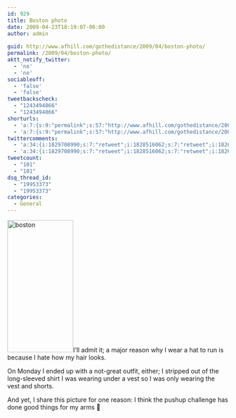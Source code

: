 ```yaml
---
id: 929
title: Boston photo
date: 2009-04-23T18:19:07-06:00
author: admin
  
guid: http://www.afhill.com/gothedistance/2009/04/boston-photo/
permalink: /2009/04/boston-photo/
aktt_notify_twitter:
  - 'no'
  - 'no'
sociableoff:
  - 'false'
  - 'false'
tweetbackscheck:
  - "1243494866"
  - "1243494866"
shorturls:
  - 'a:7:{s:9:"permalink";s:57:"http://www.afhill.com/gothedistance/2009/04/boston-photo/";s:7:"tinyurl";s:25:"http://tinyurl.com/q9hv7m";s:4:"isgd";s:17:"http://is.gd/zOnk";s:5:"bitly";s:20:"http://bit.ly/12900v";s:5:"snipr";s:22:"http://snipr.com/i09b2";s:5:"snurl";s:22:"http://snurl.com/i09b2";s:7:"snipurl";s:24:"http://snipurl.com/i09b2";}'
  - 'a:7:{s:9:"permalink";s:57:"http://www.afhill.com/gothedistance/2009/04/boston-photo/";s:7:"tinyurl";s:25:"http://tinyurl.com/q9hv7m";s:4:"isgd";s:17:"http://is.gd/zOnk";s:5:"bitly";s:20:"http://bit.ly/12900v";s:5:"snipr";s:22:"http://snipr.com/i09b2";s:5:"snurl";s:22:"http://snurl.com/i09b2";s:7:"snipurl";s:24:"http://snipurl.com/i09b2";}'
twittercomments:
  - 'a:34:{i:1829708990;s:7:"retweet";i:1828516062;s:7:"retweet";i:1826538555;s:7:"retweet";i:1826350586;s:7:"retweet";i:1826333869;s:7:"retweet";i:1826221634;s:7:"retweet";i:1826220701;s:7:"retweet";i:1826189888;s:7:"retweet";i:1826161696;s:7:"retweet";i:1826152528;s:7:"retweet";i:1805303448;s:7:"retweet";i:1799555654;s:7:"retweet";i:1799533966;s:7:"retweet";i:1797063165;s:7:"retweet";i:1796909154;s:7:"retweet";i:1796313768;s:7:"retweet";i:1795728867;s:7:"retweet";i:1795708624;s:7:"retweet";i:1795393000;s:7:"retweet";i:1795277750;s:7:"retweet";i:1795261641;s:7:"retweet";i:1795226360;s:7:"retweet";i:1794974898;s:7:"retweet";i:1794971488;s:7:"retweet";i:1794967293;s:7:"retweet";i:1794942176;s:7:"retweet";i:1794914620;s:7:"retweet";i:1794906460;s:7:"retweet";i:1794839025;s:7:"retweet";i:1794766257;s:7:"retweet";i:1794666741;s:7:"retweet";i:1794665542;s:7:"retweet";i:1794657752;s:7:"retweet";i:1781916982;s:7:"retweet";}'
  - 'a:34:{i:1829708990;s:7:"retweet";i:1828516062;s:7:"retweet";i:1826538555;s:7:"retweet";i:1826350586;s:7:"retweet";i:1826333869;s:7:"retweet";i:1826221634;s:7:"retweet";i:1826220701;s:7:"retweet";i:1826189888;s:7:"retweet";i:1826161696;s:7:"retweet";i:1826152528;s:7:"retweet";i:1805303448;s:7:"retweet";i:1799555654;s:7:"retweet";i:1799533966;s:7:"retweet";i:1797063165;s:7:"retweet";i:1796909154;s:7:"retweet";i:1796313768;s:7:"retweet";i:1795728867;s:7:"retweet";i:1795708624;s:7:"retweet";i:1795393000;s:7:"retweet";i:1795277750;s:7:"retweet";i:1795261641;s:7:"retweet";i:1795226360;s:7:"retweet";i:1794974898;s:7:"retweet";i:1794971488;s:7:"retweet";i:1794967293;s:7:"retweet";i:1794942176;s:7:"retweet";i:1794914620;s:7:"retweet";i:1794906460;s:7:"retweet";i:1794839025;s:7:"retweet";i:1794766257;s:7:"retweet";i:1794666741;s:7:"retweet";i:1794665542;s:7:"retweet";i:1794657752;s:7:"retweet";i:1781916982;s:7:"retweet";}'
tweetcount:
  - "101"
  - "101"
dsq_thread_id:
  - "19953373"
  - "19953373"
categories:
  - General
---
```

[<img src="http://www.afhill.com/gothedistance/wp-content/uploads/2009/04/marathonfoto-the-world_s-leader-in-race-photography-2-150x300.jpg" alt="boston" title="boston" width="150" height="300" class="alignright size-medium wp-image-928" />](http://www.afhill.com/gothedistance/wp-content/uploads/2009/04/marathonfoto-the-world_s-leader-in-race-photography-2.jpg)I&#8217;ll admit it; a major reason why I wear a hat to run is because I hate how my hair looks.

On Monday I ended up with a not-great outfit, either; I stripped out of the long-sleeved shirt I was wearing under a vest so I was only wearing the vest and shorts. 

And yet, I share this picture for one reason: I think the pushup challenge has done good things for my arms 🙂